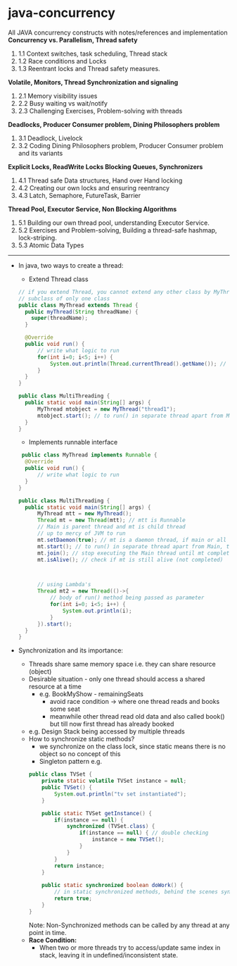 # java-concurrency
All JAVA concurrency constructs with notes/references and implementation
**Concurrency vs. Parallelism, Thread safety**
1. 1.1 Context switches, task scheduling, Thread stack
2. 1.2 Race conditions and Locks
3. 1.3 Reentrant locks and Thread safety measures.

**Volatile, Monitors, Thread Synchronization and signaling**
1. 2.1 Memory visibility issues
2. 2.2 Busy waiting vs wait/notify
3. 2.3 Challenging Exercises, Problem-solving with threads

**Deadlocks, Producer Consumer problem, Dining Philosophers problem**
1. 3.1 Deadlock, Livelock
2. 3.2 Coding Dining Philosophers problem, Producer Consumer problem and its variants

**Explicit Locks, ReadWrite Locks Blocking Queues, Synchronizers**
1. 4.1 Thread safe Data structures, Hand over Hand locking
2. 4.2 Creating our own locks and ensuring reentrancy
3. 4.3 Latch, Semaphore, FutureTask, Barrier

**Thread Pool, Executor Service, Non Blocking Algorithms**
1. 5.1 Building our own thread pool, understanding Executor Service.
2. 5.2 Exercises and Problem-solving, Building a thread-safe hashmap, lock-striping.
3. 5.3 Atomic Data Types

----------------------------------------------------------------------------------------------------------------------------
* In java, two ways to create a thread:
  * Extend Thread class
  ```java
  // if you extend Thread, you cannot extend any other class by MyThread, JAVA doesn't allow
  // subclass of only one class
  public class MyThread extends Thread {
    public myThread(String threadName) {
      super(threadName);
    }
  
    @Override
    public void run() {
        // write what logic to run
        for(int i=0; i<5; i++) {
            System.out.println(Thread.currentThread().getName()); // currentThread() gives current instance of MyThread
        }
    }
  }
  
  public class MultiThreading {
    public static void main(String[] args) {
        MyThread mtobject = new MyThread("thread1");
        mtobject.start(); // to run() in separate thread apart from Main
    }
  }
  ```
  * Implements runnable interface
  ```java
   public class MyThread implements Runnable {
    @Override
    public void run() {
        // write what logic to run
    }
  }
  
  public class MultiThreading {
    public static void main(String[] args) {
        MyThread mtt = new MyThread();
        Thread mt = new Thread(mtt); // mtt is Runnable
        // Main is parent thread and mt is child thread
        // up to mercy of JVM to run
        mt.setDaemon(true); // mt is a daemon thread, if main or all other user threads stops executing, mt might not continue working
        mt.start(); // to run() in separate thread apart from Main, there is some time gap between calling start() and actual run() by JVM internally
        mt.join(); // stop executing the Main thread until mt completes
        mt.isAlive(); // check if mt is still alive (not completed)
  
  
  
        // using Lambda's
        Thread mt2 = new Thread(()->{
            // body of run() method being passed as parameter
            for(int i=0; i<5; i++) {
                System.out.println(i);
            }
        }).start();
    }
  }
  ```
  
* Synchronization and its importance:
  - Threads share same memory space i.e. they can share resource (object)
  - Desirable situation - only one thread should access a shared resource at a time
    - e.g. BookMyShow - remainingSeats
      - avoid race condition -> where one thread reads and books some seat
      - meanwhile other thread read old data and also called book() but till now first thread has already booked
  - e.g. Design Stack being accessed by multiple threads
  - How to synchronize static methods?
    - we synchronize on the class lock, since static means there is no object so no concept of this
    - Singleton pattern e.g.
    ```java
    public class TVSet {
        private static volatile TVSet instance = null;
        public TVSet() {
            System.out.println("tv set instantiated");
        }   
    
        public static TVSet getInstance() {
            if(instance == null) {
                synchronized (TVSet.class) {
                    if(instance == null) { // double checking
                        instance = new TVSet();
                    }
                }
            }
            return instance;
        }
        
        public static synchronized boolean doWork() {
            // in static synchronized methods, behind the scenes synchronized(TVSet.class)
            return true;
        }
    }
    ```
    Note: Non-Synchronized methods can be called by any thread at any point in time.
  - **Race Condition:**
    - When two or more threads try to access/update same index in stack, leaving it in undefined/inconsistent state.
